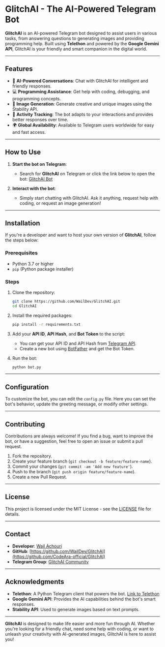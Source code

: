 # GlitchAI - The AI-Powered Telegram Bot

**GlitchAI** is an AI-powered Telegram bot designed to assist users in various tasks, from answering questions to generating images and providing programming help. Built using **Telethon** and powered by the **Google Gemini API**, GlitchAI is your friendly and smart companion in the digital world.

---

## Features

- 🤖 **AI-Powered Conversations**: Chat with GlitchAI for intelligent and friendly responses.
- 💻 **Programming Assistance**: Get help with coding, debugging, and programming concepts.
- 🎨 **Image Generation**: Generate creative and unique images using the Stability API.
- 🧠 **Activity Tracking**: The bot adapts to your interactions and provides better responses over time.
- 🌍 **Global Availability**: Available to Telegram users worldwide for easy and fast access.

---

## How to Use

1. **Start the bot on Telegram**:
   - Search for **GlitchAI** on Telegram or click the link below to open the bot:
     [GlitchAI Bot](https://t.me/EdgeAI_pro_bot)

2. **Interact with the bot**:
   - Simply start chatting with GlitchAI. Ask it anything, request help with coding, or request an image generation!

---

## Installation

If you're a developer and want to host your own version of **GlitchAI**, follow the steps below:

### Prerequisites

- Python 3.7 or higher
- `pip` (Python package installer)

### Steps

1. Clone the repository:
    ```bash
    git clone https://github.com/WailDev/GlitchAI.git
    cd GlitchAI
    ```

2. Install the required packages:
    ```bash
    pip install -r requirements.txt
    ```

3. Add your **API ID**, **API Hash**, and **Bot Token** to the script:
    - You can get your API ID and API Hash from [Telegram API](https://my.telegram.org/auth).
    - Create a new bot using [BotFather](https://t.me/BotFather) and get the Bot Token.

4. Run the bot:
    ```bash
    python bot.py
    ```

---

## Configuration

To customize the bot, you can edit the `config.py` file. Here you can set the bot's behavior, update the greeting message, or modify other settings.

---

## Contributing

Contributions are always welcome! If you find a bug, want to improve the bot, or have a suggestion, feel free to open an issue or submit a pull request.

1. Fork the repository.
2. Create your feature branch (`git checkout -b feature/feature-name`).
3. Commit your changes (`git commit -am 'Add new feature'`).
4. Push to the branch (`git push origin feature/feature-name`).
5. Create a new Pull Request.

---

## License

This project is licensed under the MIT License - see the [LICENSE](LICENSE) file for details.

---

## Contact

- **Developer**: [Wail Achouri](https://t.me/wailachouriMT)
- **GitHub**: [https://github.com/WailDev/GlitchAI](https://github.com/CodeAra-official/GlitchAI)
- **Telegram Group**: [GlitchAI Community](https://t.me/Code_Ara)

---

## Acknowledgments

- **Telethon**: A Python Telegram client that powers the bot. [Link to Telethon](https://github.com/LonamiWebs/Telethon)
- **Google Gemini API**: Provides the AI capabilities behind the bot's smart responses.
- **Stability API**: Used to generate images based on text prompts.

---

**GlitchAI** is designed to make life easier and more fun through AI. Whether you're looking for a friendly chat, need some help with coding, or want to unleash your creativity with AI-generated images, GlitchAI is here to assist you!


